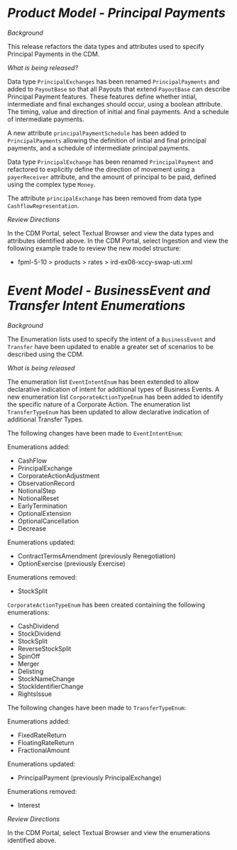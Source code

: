 # *Product Model - Principal Payments*

_Background_

This release refactors the data types and attributes used to specify Principal Payments in the CDM.

_What is being released?_

Data type `PrincipalExchanges` has been renamed `PrincipalPayments` and added to `PayoutBase` so that all Payouts that extend `PayoutBase` can describe Principal Payment features.  These features define whether intial, intermediate and final exchanges should occur, using a boolean attribute.  The timing, value and direction of initial and final payments.  And a schedule of intermediate payments.

A new attribute `principalPaymentSchedule` has been added to `PrincipalPayments` allowing the definition of initial and final principal payments, and a schedule of intermediate principal payments.

Data type `PrincipalExchange` has been renamed `PrincipalPayment` and refactored to explicitly define the direction of movement using a `payerReceiver` attribute, and the amount of principal to be paid, defined using the complex type `Money`.

The attribute `principalExchange` has been removed from data type `CashflowRepresentation`.

_Review Directions_
 
In the CDM Portal, select Textual Browser and view the data types and attributes identified above.
In the CDM Portal, select Ingestion and view the following example trade to review the new model structure:

- fpml-5-10 > products > rates > ird-ex06-xccy-swap-uti.xml 

# *Event Model - BusinessEvent and Transfer Intent Enumerations*

_Background_

The Enumeration lists used to specify the intent of a `BusinessEvent` and `Transfer` have been updated to enable a greater set of scenarios to be described using the CDM.

_What is being released_

The enumeration list `EventIntentEnum` has been extended to allow declarative indication of intent for additional types of Business Events.  A new enumeration list `CorporateActionTypeEnum` has been added to identify the specific nature of a Corporate Action.  The enumeration list `TransferTypeEnum` has been updated to allow declarative indication of additional Transfer Types.

The following changes have been made to `EventIntentEnum`:

Enumerations added:

- CashFlow
- PrincipalExchange
- CorporateActionAdjustment
- ObservationRecord
- NotionalStep
- NotionalReset
- EarlyTermination
- OptionalExtension
- OptionalCancellation
- Decrease

Enumerations updated:

- ContractTermsAmendment (previously Renegotiation)
- OptionExercise (previously Exercise)

Enumerations removed:

- StockSplit

`CorporateActionTypeEnum` has been created containing the following enumerations:

- CashDividend
- StockDividend
-	StockSplit
-	ReverseStockSplit
-	SpinOff
-	Merger
-	Delisting
-	StockNameChange
-	StockIdentifierChange
-	RightsIssue

The following changes have been made to `TransferTypeEnum`:

Enumerations added:
- FixedRateReturn
- FloatingRateReturn
- FractionalAmount

Enumerations updated:
- PrincipalPayment (previously PrincipalExchange)

Enumerations removed:
- Interest

_Review Directions_
 
In the CDM Portal, select Textual Browser and view the enumerations identified above.
